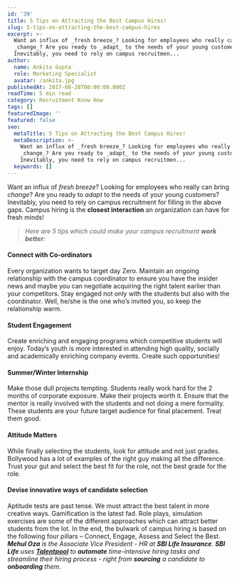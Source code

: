 ```yaml
---
id: '39'
title: 5 Tips on Attracting the Best Campus Hires!
slug: 5-tips-on-attracting-the-best-campus-hires
excerpt: >-
  Want an influx of _fresh breeze_? Looking for employees who really can bring
  _change_? Are you ready to _adapt_ to the needs of your young customers?
  Inevitably, you need to rely on campus recruitmen...
author:
  name: Ankita Gupta
  role: Marketing Specialist
  avatar: /ankita.jpg
publishedAt: 2017-08-28T00:00:00.000Z
readTime: 5 min read
category: Recruitment Know How
tags: []
featuredImage: ''
featured: false
seo:
  metaTitle: 5 Tips on Attracting the Best Campus Hires!
  metaDescription: >-
    Want an influx of _fresh breeze_? Looking for employees who really can bring
    _change_? Are you ready to _adapt_ to the needs of your young customers?
    Inevitably, you need to rely on campus recruitmen...
  keywords: []
---
```


Want an influx of _fresh breeze_? Looking for employees who really can bring _change_? Are you ready to _adapt_ to the needs of your young customers? Inevitably, you need to rely on campus recruitment for filling in the above gaps. Campus hiring is the **closest interaction** an organization can have for fresh minds!

> _Here are 5 tips which could make your campus recruitment **work better**:_

<!--more-->

#### **Connect with Co-ordinators**

Every organization wants to target day Zero. Maintain an ongoing relationship with the campus coordinator to ensure you have the insider news and maybe you can negotiate acquiring the right talent earlier than your competitors. Stay engaged not only with the students but also with the coordinator. Well, he/she is the one who’s invited you, so keep the relationship warm.

#### **Student Engagement**

Create enriching and engaging programs which competitive students will enjoy. Today’s youth is more interested in attending high quality, socially and academically enriching company events. Create such opportunities!

#### **Summer/Winter Internship**

Make those dull projects tempting. Students really work hard for the 2 months of corporate exposure. Make their projects worth it. Ensure that the mentor is really involved with the students and not doing a mere formality. These students are your future target audience for final placement. Treat them good.

#### **Attitude Matters**

While finally selecting the students, look for attitude and not just grades. Bollywood has a lot of examples of the right guy making all the difference. Trust your gut and select the best fit for the role, not the best grade for the role.

#### **Devise innovative ways of candidate selection**

Aptitude tests are past tense. We must attract the best talent in more creative ways. Gamification is the latest fad. Role plays, simulation exercises are some of the different approaches which can attract better students from the lot. In the end, the bulwark of campus hiring is based on the following four pillars – Connect, Engage, Assess and Select the Best. _**Mehul Oza** is the Associate Vice President - HR at **SBI Life Insurance**. **SBI Life** uses [**Talentpool**](https://www.thetalentpool.ai/) to **automate** time-intensive hiring tasks and streamline their hiring process - right from **sourcing** a candidate to **onboarding** them._ 

<script type="application/ld+json"><br /> { "@context": "http://schema.org",<br /> "@type": "BlogPosting",<br /> "mainEntityOfPage": {<br /> "@type": "WebPage",<br /> "@id": "https://www.thetalentpool.ai/"<br /> },<br /> "headline": "5 Tips on Attracting the Best Campus Hires!",<br /> "alternativeHeadline": "Are you ready to adapt to the needs of your young customers? Inevitably, you need to rely on campus recruitment for filling in the above gaps. Campus hiring is the closest interaction an organization can have for fresh minds!",<br /> "award": "",<br /> "image": {<br /> "@type": "ImageObject",<br /> "url":"https://www.thetalentpool.ai/images/logo.png",<br /> "height": 800,<br /> "width": 800},<br /> "editor": "Talent Pool",<br /> "genre": "Customers Review",<br /> "keywords": "Recruiting Software, Employment, Best Campus Hires, Campus Interview",<br /> "wordcount": "504",<br /> "publisher": {<br /> "@type": "Organization",<br /> "name": "Talent Pool",<br /> "logo": {<br /> "@type": "ImageObject",<br /> "url": "https://www.thetalentpool.ai/images/logo.png",<br /> "width": 600,<br /> "height": 60<br /> }<br /> },<br /> "url": "https://www.thetalentpool.ai/5-tips-on-attracting-the-best-campus-hires/",<br /> "datePublished": "2017-08-28",<br /> "dateCreated": "2017-08-28",<br /> "dateModified": "2017-08-28",<br /> "description": "Want an influx of fresh breeze? Looking for employees who really can bring change? Are you ready to adapt to the needs of your young customers? Inevitably, you need to rely on campus recruitment for filling in the above gaps. Campus hiring is the closest interaction an organization can have for fresh minds!<br /> Here are 5 tips which could make your campus recruitment work better:<br /> Connect with Co-ordinators<br /> Every organization wants to target day Zero. Maintain an ongoing relationship with the campus coordinator to ensure you have the insider news and maybe you can negotiate acquiring the right talent earlier than your competitors. Stay engaged not only with the students but also with the coordinator. Well, he/she is the one who’s invited you, so keep the relationship warm.<br /> Student Engagement<br /> Create enriching and engaging programs which competitive students will enjoy. Today’s youth is more interested in attending high quality, socially and academically enriching company events. Create such opportunities!<br /> Summer/Winter Internship<br /> Make those dull projects tempting. Students really work hard for the 2 months of corporate exposure. Make their projects worth it. Ensure that the mentor is really involved with the students and not doing a mere formality. These students are your future target audience for final placement. Treat them good.<br /> Attitude Matters<br /> While finally selecting the students, look for attitude and not just grades. Bollywood has a lot of examples of the right guy making all the difference. Trust your gut and select the best fit for the role, not the best grade for the role.<br /> Devise innovative ways of candidate selection<br /> Aptitude tests are past tense. We must attract the best talent in more creative ways. Gamification is the latest fad. Role plays, simulation exercises are some of the different approaches which can attract better students from the lot.<br /> In the end, the bulwark of campus hiring is based on the following four pillars – Connect, Engage, Assess and Select the Best.<br /> Mehul Oza is the Associate Vice President – HR at SBI Life Insurance. SBI Life uses Talentpool to automate time-intensive hiring tasks and streamline their hiring process – right from sourcing a candidate to onboarding them.",<br /> "author": {<br /> "@type": "Organization",<br /> "name": "Mehul Oza"<br /> }<br /> }<br /></script>
